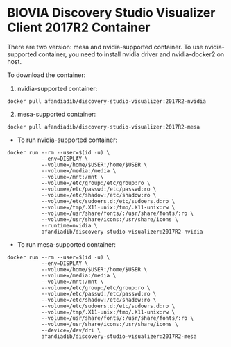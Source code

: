 # BIOVIA Discovery Studio Visualizer Client 2017R2 Container

There are two version: mesa and nvidia-supported container. To use nvidia-supported container, you need to install nvidia driver and nvidia-docker2 on host.

To download the container:

 1. nvidia-supported container:
```
docker pull afandiadib/discovery-studio-visualizer:2017R2-nvidia
```
 2. mesa-supported container:
```
docker pull afandiadib/discovery-studio-visualizer:2017R2-mesa
```


- To run nvidia-supported container:
```
docker run --rm --user=$(id -u) \
           --env=DISPLAY \
           --volume=/home/$USER:/home/$USER \
           --volume=/media:/media \
           --volume=/mnt:/mnt \
           --volume=/etc/group:/etc/group:ro \
           --volume=/etc/passwd:/etc/passwd:ro \
           --volume=/etc/shadow:/etc/shadow:ro \
           --volume=/etc/sudoers.d:/etc/sudoers.d:ro \
           --volume=/tmp/.X11-unix:/tmp/.X11-unix:rw \
           --volume=/usr/share/fonts/:/usr/share/fonts/:ro \
           --volume=/usr/share/icons:/usr/share/icons \
           --runtime=nvidia \
           afandiadib/discovery-studio-visualizer:2017R2-nvidia
```
- To run mesa-supported container:
```
docker run --rm --user=$(id -u) \
           --env=DISPLAY \
           --volume=/home/$USER:/home/$USER \
           --volume=/media:/media \
           --volume=/mnt:/mnt \
           --volume=/etc/group:/etc/group:ro \
           --volume=/etc/passwd:/etc/passwd:ro \
           --volume=/etc/shadow:/etc/shadow:ro \
           --volume=/etc/sudoers.d:/etc/sudoers.d:ro \
           --volume=/tmp/.X11-unix:/tmp/.X11-unix:rw \
           --volume=/usr/share/fonts/:/usr/share/fonts/:ro \
           --volume=/usr/share/icons:/usr/share/icons \
           --device=/dev/dri \
           afandiadib/discovery-studio-visualizer:2017R2-mesa
```

